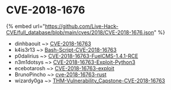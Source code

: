 # CVE-2018-1676
{% embed url="https://github.com/Live-Hack-CVE/full_database/blob/main/cves/2018/CVE-2018-1676.json" %}

* dinhbaouit ~> [CVE-2018-16763](https://www.alice-snow.ru/2018/database/cve-2018-1676/cve-2018-16763-dinhbaouit)
* k4is3r13 ~> [Bash-Script-CVE-2018-16763](https://www.alice-snow.ru/2018/database/cve-2018-1676/bash-script-cve-2018-16763-k4is3r13)
* p0dalirius ~> [CVE-2018-16763-FuelCMS-1.4.1-RCE](https://www.alice-snow.ru/2018/database/cve-2018-1676/cve-2018-16763-fuelcms-1.4.1-rce-p0dalirius)
* n3m1dotsys ~> [CVE-2018-16763-Exploit-Python3](https://www.alice-snow.ru/2018/database/cve-2018-1676/cve-2018-16763-exploit-python3-n3m1dotsys)
* ecebotarosh ~> [CVE-2018-16763-exploit](https://www.alice-snow.ru/2018/database/cve-2018-1676/cve-2018-16763-exploit-ecebotarosh)
* BrunoPincho ~> [cve-2018-16763-rust](https://www.alice-snow.ru/2018/database/cve-2018-1676/cve-2018-16763-rust-brunopincho)
* wizardy0ga ~> [THM-Vulnerability_Capstone-CVE-2018-16763](https://www.alice-snow.ru/2018/database/cve-2018-1676/thm-vulnerability_capstone-cve-2018-16763-wizardy0ga)